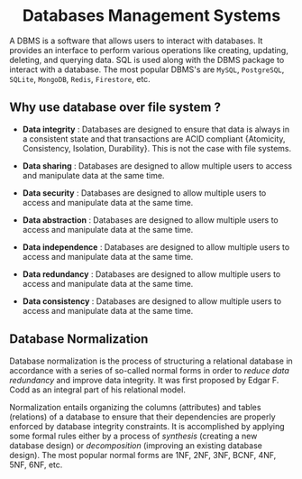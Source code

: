 <h1 align="center"> Databases Management Systems </h1>

A DBMS is a software that allows users to interact with databases. It provides an interface to perform various operations like creating, updating, deleting, and querying data. SQL is used along with the DBMS package to interact with a database. The most popular DBMS's are `MySQL`, `PostgreSQL`, `SQLite`, `MongoDB`, `Redis`, `Firestore`, etc.

## Why use database over file system ?

- **Data integrity** : Databases are designed to ensure that data is always in a consistent state and that transactions are ACID compliant {Atomicity, Consistency, Isolation, Durability}. This is not the case with file systems.

- **Data sharing** : Databases are designed to allow multiple users to access and manipulate data at the same time.

- **Data security** : Databases are designed to allow multiple users to access and manipulate data at the same time.

- **Data abstraction** : Databases are designed to allow multiple users to access and manipulate data at the same time.

- **Data independence** : Databases are designed to allow multiple users to access and manipulate data at the same time.

- **Data redundancy** : Databases are designed to allow multiple users to access and manipulate data at the same time.

- **Data consistency** : Databases are designed to allow multiple users to access and manipulate data at the same time.

## Database Normalization

Database normalization is the process of structuring a relational database in accordance with a series of so-called normal forms in order to _reduce data redundancy_ and improve data integrity. It was first proposed by Edgar F. Codd as an integral part of his relational model.

Normalization entails organizing the columns (attributes) and tables (relations) of a database to ensure that their dependencies are properly enforced by database integrity constraints. It is accomplished by applying some formal rules either by a process of _synthesis_ (creating a new database design) or _decomposition_ (improving an existing database design). The most popular normal forms are 1NF, 2NF, 3NF, BCNF, 4NF, 5NF, 6NF, etc.
